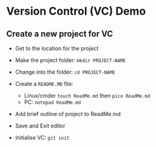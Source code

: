 # Version Control (VC) Demo

## Create a new project for VC

- Get to the location for the project
- Make the project folder: `mkdir PROJECT-NAME`
- Change into the folder: `cd PROJECT-NAME`
- Create a `README.MD` file:
  - Linux/cmder `touch ReadMe.md` then `pico ReadMe.md`
  - PC: `notepad ReadMe.md`
- Add brief outline of project to ReadMe.md
- Save and Exit editor

- Initialise VC: `git init`

